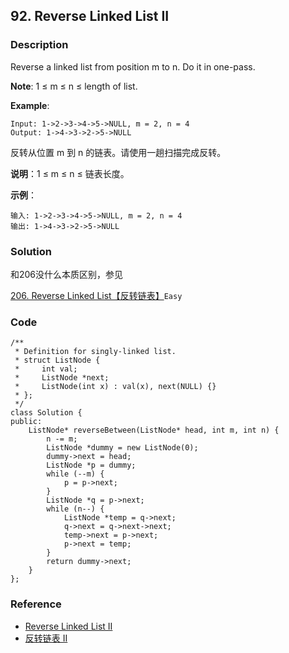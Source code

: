 ## 92. Reverse Linked List II

### Description

Reverse a linked list from position m to n. Do it in one-pass.

**Note**: 1 ≤ m ≤ n ≤ length of list.

**Example**:

```
Input: 1->2->3->4->5->NULL, m = 2, n = 4
Output: 1->4->3->2->5->NULL
```

反转从位置 m 到 n 的链表。请使用一趟扫描完成反转。

**说明**：1 ≤ m ≤ n ≤ 链表长度。

**示例**：

```
输入: 1->2->3->4->5->NULL, m = 2, n = 4
输出: 1->4->3->2->5->NULL
```

### Solution

和206没什么本质区别，参见

[206. Reverse Linked List【反转链表】](206.md)`Easy`

### Code

~~~
/**
 * Definition for singly-linked list.
 * struct ListNode {
 *     int val;
 *     ListNode *next;
 *     ListNode(int x) : val(x), next(NULL) {}
 * };
 */
class Solution {
public:
    ListNode* reverseBetween(ListNode* head, int m, int n) {
        n -= m;
        ListNode *dummy = new ListNode(0);
        dummy->next = head;
        ListNode *p = dummy;
        while (--m) {
            p = p->next;
        }
        ListNode *q = p->next;
        while (n--) {
            ListNode *temp = q->next;
            q->next = q->next->next;
            temp->next = p->next;
            p->next = temp;
        }
        return dummy->next;
    }
};
~~~

### Reference

- [Reverse Linked List II](https://leetcode.com/problems/reverse-linked-list-ii/description/)
- [反转链表 II](https://leetcode-cn.com/problems/reverse-linked-list-ii/description/)